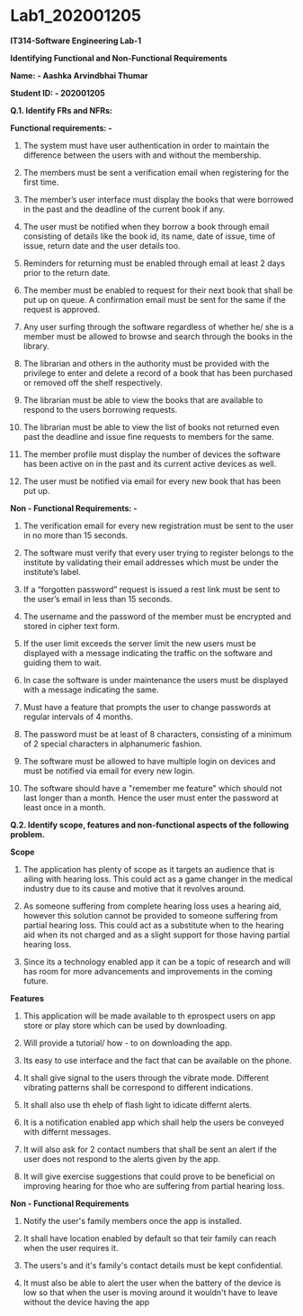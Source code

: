 # Lab1_202001205

**IT314-Software Engineering Lab-1**

**Identifying Functional and Non-Functional Requirements**

**Name: - Aashka Arvindbhai Thumar**

**Student ID: - 202001205**


**Q.1. Identify FRs and NFRs:**

**Functional requirements: -**

1. The system must have user authentication in order to maintain the difference between the users with and without the membership.

2. The members must be sent a verification email when registering for the first time.

3. The member’s user interface must display the books that were borrowed in the past and the deadline of the current book if any.

4. The user must be notified when they borrow a book through email consisting of details like the book id, its name, date of issue, time of issue, return date and the user details too.

5. Reminders for returning must be enabled through email at least 2 days prior to the return date. 

6. The member must be enabled to request for their next book that shall be put up on queue. A confirmation email must be sent for the same if the request is approved.

7. Any user surfing through the software regardless of whether he/ she is a member must be allowed to browse and search through the books in the library.

8. The librarian and others in the authority must be provided with the privilege to enter and delete a record of a book that has been purchased or removed off the shelf respectively.

9. The librarian must be able to view the books that are available to respond to the users borrowing requests.

10. The librarian must be able to view the list of books not returned even past the deadline and issue fine requests to members for the same.

11. The member profile must display the number of devices the software has been active on in the past and its current active devices as well.

12. The user must be notified via email for every new book that has been put up.

**Non - Functional Requirements: -**

1. The verification email for every new registration must be sent to the user in no more than 15 seconds.

2. The software must verify that every user trying to register belongs to the institute by validating their email addresses which must be under the institute’s label.

3. If a “forgotten password” request is issued a rest link must be sent to the user’s email in less than 15 seconds.

4. The username and the password of the member must be encrypted and stored in cipher text form.

5. If the user limit exceeds the server limit the new users must be displayed with a message indicating the traffic on the software and guiding them to wait.

6. In case the software is under maintenance the users must be displayed with a message indicating the same.

7. Must have a feature that prompts the user to change passwords at regular intervals of 4 months.

8. The password must be at least of 8 characters, consisting of a minimum of 2 special characters in alphanumeric fashion.

9. The software must be allowed to have multiple login on devices and must be notified via email for every new login.

10. The software should have a "remember me feature" which should not last longer than a month. Hence the user must enter the password at least once in a month.

**Q.2. Identify scope, features and non-functional aspects of the following problem.**

**Scope**

1. The application has plenty of scope as it targets an audience that is ailing with hearing loss. This could act as a game changer in the medical industry due to its cause and motive that it revolves around.

2. As someone suffering from complete hearing loss uses a hearing aid, however this solution cannot be provided to someone suffering from partial hearing loss. This could act as a substitute when to the hearing aid when its not charged and as a slight support for those having partial hearing loss. 

3. Since its a technology enabled app it can be a topic of research and will has room for more advancements and improvements in the coming future.

**Features**
1. This application will be made available to th eprospect users on app store or play store which can be used by downloading.

2. Will provide a tutorial/ how - to on downloading the app.

3. Its easy to use interface and the fact that can be available on the phone. 

4. It shall give signal to the users through the vibrate mode. Different vibrating patterns shall be correspond to different indications. 

5. It shall also use th ehelp of flash light to idicate differnt alerts.

6. It is a notification enabled app which shall help the users be conveyed with differnt messages.

7. It will also ask for 2 contact numbers that shall be sent an alert if the user does not respond to the alerts given by the app.

8. It will give exercise suggestions that could prove to be beneficial on improving hearing for thoe who are suffering from partial hearing loss.


**Non - Functional Requirements**

1. Notify the user's family members once the app is installed.

2. It shall have location enabled by default so that teir family can reach when the user requires it.

3. The users's and it's family's contact details must be kept confidential.

4. It must also be able to alert the user when the battery of the device is low so that when the user is moving around it wouldn't have to leave without the device having the app 
